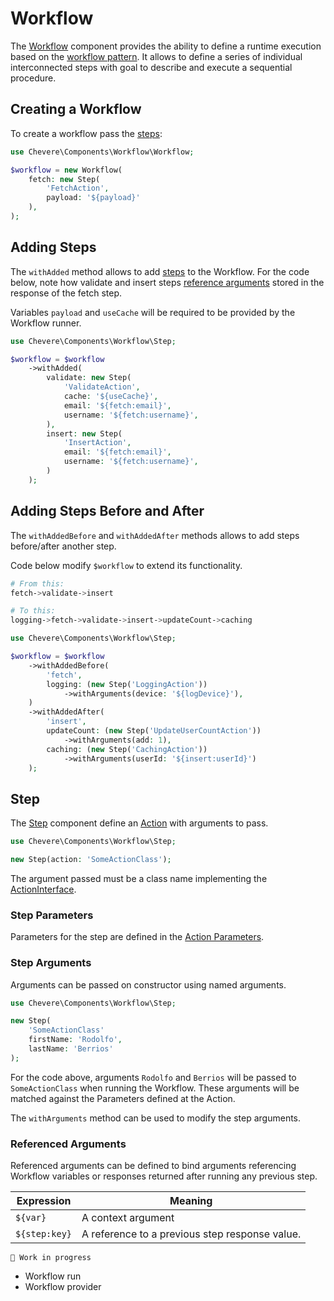 # Workflow

The [Workflow](../reference/Chevere/Components/Workflow/Workflow.md) component provides the ability to define a runtime execution based on the [workflow pattern](https://en.wikipedia.org/wiki/Workflow_pattern). It allows to define a series of individual interconnected steps with goal to describe and execute a sequential procedure.

## Creating a Workflow

To create a workflow pass the [steps](#step):

```php
use Chevere\Components\Workflow\Workflow;

$workflow = new Workflow(
    fetch: new Step(
        'FetchAction',
        payload: '${payload}'
    ),
);
```

## Adding Steps

The `withAdded` method allows to add [steps](#step) to the Workflow. For the code below, note how validate and insert steps [reference arguments](#referenced-arguments) stored in the response of the fetch step.

Variables `payload` and `useCache` will be required to be provided by the Workflow runner.

```php
use Chevere\Components\Workflow\Step;

$workflow = $workflow
    ->withAdded(
        validate: new Step(
            'ValidateAction',
            cache: '${useCache}',
            email: '${fetch:email}',
            username: '${fetch:username}',
        ),
        insert: new Step(
            'InsertAction',
            email: '${fetch:email}',
            username: '${fetch:username}',
        )
    );
```

## Adding Steps Before and After

The `withAddedBefore` and `withAddedAfter` methods allows to add steps before/after another step.

Code below modify `$workflow` to extend its functionality.

```sh
# From this:
fetch->validate->insert

# To this:
logging->fetch->validate->insert->updateCount->caching
```

```php
use Chevere\Components\Workflow\Step;

$workflow = $workflow
    ->withAddedBefore(
        'fetch',
        logging: (new Step('LoggingAction'))
            ->withArguments(device: '${logDevice}'),
    )
    ->withAddedAfter(
        'insert',
        updateCount: (new Step('UpdateUserCountAction'))
            ->withArguments(add: 1),
        caching: (new Step('CachingAction'))
            ->withArguments(userId: '${insert:userId}')
    );
```

## Step

The [Step](../reference/Chevere/Components/Workflow/Step.md) component define an [Action](Action.md) with arguments to pass.

```php
use Chevere\Components\Workflow\Step;

new Step(action: 'SomeActionClass');
```

The argument passed must be a class name implementing the [ActionInterface](../reference/Chevere/Interfaces/Action/ActionInterface.md).

### Step Parameters

Parameters for the step are defined in the [Action Parameters](Action.md#parameters).

### Step Arguments

Arguments can be passed on constructor using named arguments.

```php
use Chevere\Components\Workflow\Step;

new Step(
    'SomeActionClass'
    firstName: 'Rodolfo',
    lastName: 'Berrios'
);
```

For the code above, arguments `Rodolfo` and `Berrios` will be passed to `SomeActionClass` when running the Workflow. These arguments will be matched against the Parameters defined at the Action.

The `withArguments` method can be used to modify the step arguments.

### Referenced Arguments

Referenced arguments can be defined to bind arguments referencing Workflow variables or responses returned after running any previous step.

| Expression    | Meaning                                        |
| ------------- | ---------------------------------------------- |
| `${var}`      | A context argument                             |
| `${step:key}` | A reference to a previous step response value. |


`🚧 Work in progress`

* Workflow run
* Workflow provider
